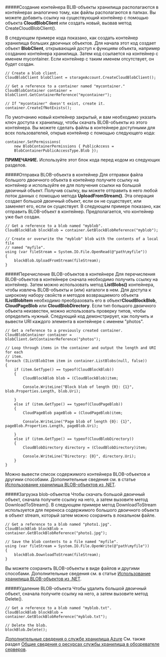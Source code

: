 ﻿#####Создание контейнера
BLIB-объекты хранилища располагаются в контейнерах аналогично тому, как файлы располагаются в папках. Вы можете добавить ссылку на существующий контейнер с помощью объекта **CloudBlobClient** или создать новый, вызвав метод CreateCloudBlobClient().

В следующем примере кода показано, как создать контейнер хранилища больших двоичных объектов. Для начала этот код создает объект **BlobClient**, открывающий доступ к функциям объекта, например созданию контейнера хранилища. Затем код ссылается на контейнер с именем mycontainer. Если контейнер с таким именем отсутствует, он будет создан.

	// Create a blob client.
	CloudBlobClient blobClient = storageAccount.CreateCloudBlobClient();

	// Get a reference to a container named "mycontainer."
	CloudBlobContainer container = blobClient.GetContainerReference("mycontainer");

	// If "mycontainer" doesn't exist, create it.
	container.CreateIfNotExists();

По умолчанию новый контейнер закрытый, и вам необходимо указать ключ доступа к хранилищу, чтобы скачать BLOB-объекты из этого контейнера. Вы можете сделать файлы в контейнере доступными для всех пользователей, открыв контейнер с помощью следующего кода:

	container.SetPermissions(
    	new BlobContainerPermissions { PublicAccess = 
	    BlobContainerPublicAccessType.Blob }); 


**ПРИМЕЧАНИЕ.** Используйте этот блок кода перед кодом из следующих разделов.

#####Отправка BLOB-объекта в контейнер
Для отправки файла большого двоичного объекта в контейнер получите ссылку на контейнер и используйте ее для получения ссылки на большой двоичный объект. Получив ссылку, вы можете отправить в него любой поток данных с помощью метода **UploadFromStream()**. Эта операция создает большой двоичный объект, если он не существует, или заменяет его, если он существует. В следующем примере показано, как отправить BLOB-объект в контейнер. Предполагается, что контейнер уже был создан.

	// Get a reference to a blob named "myblob".
	CloudBlockBlob blockBlob = container.GetBlockBlobReference("myblob");
	
	// Create or overwrite the "myblob" blob with the contents of a local file
	// named "myfile".
	using (var fileStream = System.IO.File.OpenRead(@"path\myfile"))
	{
    	blockBlob.UploadFromStream(fileStream);
	}

#####Перечисление BLOB-объектов в контейнере
Для перечисления BLOB-объектов в контейнере сначала необходимо получить ссылку на контейнер. Затем можно использовать метод **ListBlobs()** контейнера, чтобы извлечь BLOB-объекты и (или) каталоги в нем. Для доступа к широкому набору свойств и методов возвращаемого объекта **IListBlobItem** необходимо преобразовать его в объект**CloudBlockBlob**, **CloudPageBlob** или **CloudBlobDirectory**. Если тип большого двоичного объекта неизвестен, можно использовать проверку типов, чтобы определить нужный. Следующий код демонстрирует, как получить и вывести URI каждого элемента в контейнере с именем "photos".

	// Get a reference to a previously created container.
	CloudBlobContainer container = blobClient.GetContainerReference("photos");

	// Loop through items in the container and output the length and URI for each 
	// item.
	foreach (IListBlobItem item in container.ListBlobs(null, false))
	{
    	if (item.GetType() == typeof(CloudBlockBlob))
    	{
        	CloudBlockBlob blob = (CloudBlockBlob)item;

        	Console.WriteLine("Block blob of length {0}: {1}", blob.Properties.Length, blob.Uri);

    	}
    	else if (item.GetType() == typeof(CloudPageBlob))
    	{
        	CloudPageBlob pageBlob = (CloudPageBlob)item;

        	Console.WriteLine("Page blob of length {0}: {1}", pageBlob.Properties.Length, pageBlob.Uri);

    	}
    	else if (item.GetType() == typeof(CloudBlobDirectory))
    	{
        	CloudBlobDirectory directory = (CloudBlobDirectory)item;

        	Console.WriteLine("Directory: {0}", directory.Uri);
    	}
	}

Можно вывести список содержимого контейнера BLOB-объектов и другими способами. Дополнительные сведения см. в статье [Использование хранилища BLOB-объектов из .NET](http://azure.microsoft.com/documentation/articles/storage-dotnet-how-to-use-blobs/#list-blob).

#####Загрузка blob-объектов
Чтобы скачать большой двоичный объект, сначала получите ссылку на него, а затем вызовите метод DownloadToStream(). В следующем примере метод DownloadToStream используется для переноса содержимого большого двоичного объекта в объект stream, который затем можно сохранить в локальном файле.

	// Get a reference to a blob named "photo1.jpg".
	CloudBlockBlob blockBlob = container.GetBlockBlobReference("photo1.jpg");

	// Save the blob contents to a file named "myfile".
	using (var fileStream = System.IO.File.OpenWrite(@"path\myfile"))
	{
    	blockBlob.DownloadToStream(fileStream);
	}

Вы можете сохранить BLOB-объекты в виде файлов и другими способами. Дополнительные сведения см. в статье [Использование хранилища BLOB-объектов из .NET](http://azure.microsoft.com/documentation/articles/storage-dotnet-how-to-use-blobs/#download-blobs).

#####Удаление BLOB-объекта
Чтобы удалить большой двоичный объект, сначала получите ссылку на него, а затем вызовите метод Delete().

	// Get a reference to a blob named "myblob.txt".
	CloudBlockBlob blockBlob = container.GetBlockBlobReference("myblob.txt");

	// Delete the blob.
	blockBlob.Delete();

[Дополнительные сведения о службе хранилища Azure](http://azure.microsoft.com/documentation/services/storage/)
См. также раздел [Общие сведения о ресурсах службы хранилища в обозревателе серверов](http://msdn.microsoft.com/library/azure/ff683677.aspx).

<!--HONumber=42-->
